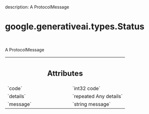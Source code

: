 description: A ProtocolMessage

<div itemscope itemtype="http://developers.google.com/ReferenceObject">
<meta itemprop="name" content="google.generativeai.types.Status" />
<meta itemprop="path" content="Stable" />
</div>

# google.generativeai.types.Status

<!-- Insert buttons and diff -->

<table class="tfo-notebook-buttons tfo-api nocontent" align="left">

</table>



A ProtocolMessage

<!-- Placeholder for "Used in" -->




<!-- Tabular view -->
 <table class="responsive fixed orange">
<colgroup><col width="214px"><col></colgroup>
<tr><th colspan="2"><h2 class="add-link">Attributes</h2></th></tr>

<tr>
<td>
`code`<a id="code"></a>
</td>
<td>
`int32 code`
</td>
</tr><tr>
<td>
`details`<a id="details"></a>
</td>
<td>
`repeated Any details`
</td>
</tr><tr>
<td>
`message`<a id="message"></a>
</td>
<td>
`string message`
</td>
</tr>
</table>



